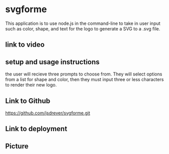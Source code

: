 # svgforme
This application is to use node.js in the command-line to take in user input such as color, shape, and text for the logo to generate a SVG to a .svg file.

## link to video


## setup and usage instructions
the user will recieve three prompts to choose from. They will select options from a list for shape and color, then they must input three or less characters to render their new logo.

## Link to Github
https://github.com/jsdrever/svgforme.git

## Link to deployment


## Picture









